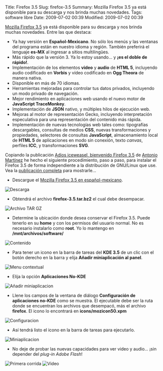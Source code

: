 Title: Firefox 3.5
Slug: firefox-3.5
Summary: Mozilla Firefox 3.5 ya está disponible para su descarga y nos brinda muchas novedades.
Tags: software libre
Date: 2009-07-02 00:39
Modified: 2009-07-02 00:39


[Mozilla Firefox 3.5](http://es-mx.www.mozilla.com/es-MX/) ya está disponible para su descarga y nos brinda muchas novedades. Entre las que destaca:

* Ya hay versión en **Español-Mexicano**. No sólo los menús y las ventanas del programa están en nuestro idioma y región. También preferirá el lenguaje **es-MX** al ingresar a sitios multilingües.
* Más rápido que la versión 3. Ya lo estoy usando... y **¡es el doble de rápido!**.
* Implementación de los elementos **video** y **audio** de **HTML 5**, incluyendo audio codificado en **Vorbis** y vídeo codificado en **Ogg Theora** de manera nativa.
* Disponible en más de 70 idiomas.
* Herramientas mejoradas para controlar tus datos privados, incluyendo un modo privado de navegación.
* Mejor rendimiento en aplicaciones web usando el nuevo motor de **JavaScript TraceMonkey**.
* Implementación de **JSON** nativo, y múltiples hilos de ejecución web.
* Mejoras al motor de representación Gecko, incluyendo interpretación especulativa para una representación del contenido más rápida.
* Implementación de nuevas tecnologías web tales como: tipografías descargables, consultas de medios **CSS**, nuevas transformaciones y propiedades, selectores de consultas **JavaScript**, almacenamiento local de **HTML 5** de aplicaciones en modo sin conexión, texto _canvas_, perfiles **ICC**, y transformaciones **SVG**.

Copiando la publicación [Adios iceweasel, bienvenido Firefox 3.5](http://www.antoniomtz.org/?q=firefox-nuevo) de [Antonio Martínez](http://www.antoniomtz.org/) he hecho el siguiente procedimiento, paso a paso, para instalar el Firefox 3.5 de forma independiente a la distribución de GNU/Linux que use. Vea la [publicación completa](firefox-3.5.html) para mostrarle...

* Descargue el [Mozilla Firefox 3.5 en español-mexicano](http://es-mx.www.mozilla.com/es-MX/).

<img class="img-fluid" src="01-descarga.png" alt="Descarga">

* Obtendrá el archivo **firefox-3.5.tar.bz2** el cual debe desempacar.

<img class="img-fluid" src="02-archivo-tar-gz.png" alt="Archivo TAR GZ">

* Determine la ubicación donde desea conservar el Firefox 3.5. Puede tenerlo en su **home** y con los permisos del usuario normal. No es necesario instalarlo como **root**. Yo lo mantengo en **/mnt/archivos/software/**

<img class="img-fluid" src="03-contenido-del-directorio.png" alt="Contenido">

* Para tener un icono en la barra de tareas del **KDE 3.5** de un clic con el botón derecho en la barra y elija **Añadir miniaplicación al panel**.

<img class="img-fluid" src="04-menu-contextual.png" alt="Menu contextual">

* Elija la opción **Aplicaciones No-KDE**

<img class="img-fluid" src="05-anadir-minaplicacion.png" alt="Añadir miniaplicacion">

* Llene los campos de la ventana de diálogo **Configuración de aplicaciones no-KDE** como se muestra. El ejecutable debe ser la ruta donde se encuentran los archivos que desempacó, más el archivo **firefox**. El icono lo encontrará en **icons/mozicon50.xpm**

<img class="img-fluid" src="06-configuracion-de-miniaplicacion.png" alt="Configuracion">

* Así tendrá listo el icono en la barra de tareas para ejecutarlo.

<img class="img-fluid" src="07-miniaplicacion-lista.png" alt="Miniaplicacion">

* No deje de probar las nuevas capacidades para ver video y audio... ¡sin depender del _plug-in_ *Adobe Flash*!

<img class="img-fluid" src="08-primera-corrida.jpg" alt="Primera corrida">

<img class="img-fluid" src="09-video.jpg" alt="Video">

